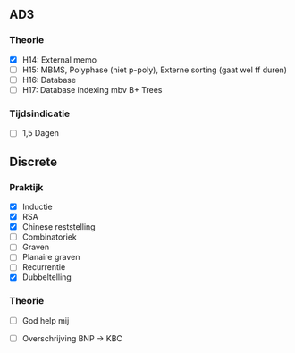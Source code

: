 ## AD3
### Theorie
- [x] H14: External memo  
- [ ] H15: MBMS, Polyphase (niet p-poly), Externe sorting (gaat wel ff duren)  
- [ ] H16: Database  
- [ ] H17: Database indexing mbv B+ Trees  

### Tijdsindicatie
- [ ] 1,5 Dagen  

## Discrete
### Praktijk
- [x] Inductie
- [x] RSA
- [x] Chinese reststelling
- [ ] Combinatoriek
- [ ] Graven
- [ ] Planaire graven
- [ ] Recurrentie
- [x] Dubbeltelling
### Theorie
- [ ] God help mij

- [ ] Overschrijving BNP -> KBC